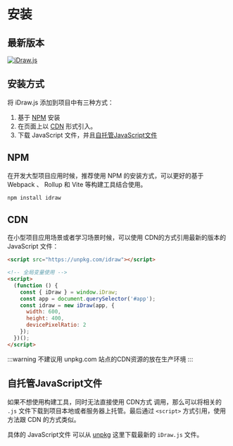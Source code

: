 # 安装

## 最新版本

[![iDraw.js](https://img.shields.io/npm/v/idraw.svg?sanitize=idraw)](https://www.npmjs.com/package/idraw)

## 安装方式

将 iDraw.js 添加到项目中有三种方式：

1. 基于 [NPM](#npm) 安装
2. 在页面上以 [CDN](#cdn) 形式引入。
3. 下载 JavaScript 文件，并且[自托管JavaScript文件](#自托管JavaScript文件)

## NPM

在开发大型项目应用时候，推荐使用 NPM 的安装方式，可以更好的基于 Webpack 、 Rollup 和 Vite 等构建工具结合使用。

```sh
npm install idraw
```

## CDN

在小型项目应用场景或者学习场景时候，可以使用 CDN的方式引用最新的版本的 JavaScript 文件：

```html
<script src="https://unpkg.com/idraw"></script>
```

```html
<!-- 全局变量使用 -->
<script>
  (function () {
    const { iDraw } = window.iDraw;
    const app = document.querySelector('#app');
    const idraw = new iDraw(app, {
      width: 600,
      height: 400,
      devicePixelRatio: 2
    });
  })();
</script>
```

:::warning
不建议用 unpkg.com 站点的CDN资源的放在生产环境
:::

## 自托管JavaScript文件

如果不想使用构建工具，同时无法直接使用 CDN方式 调用，那么可以将相关的 `.js` 文件下载到项目本地或者服务器上托管。最后通过 `<script>` 方式引用，使用方法跟 CDN 的方式类似。

具体的 JavaScript文件 可以从 [unpkg](https://unpkg.com/idraw) 这里下载最新的 `iDraw.js` 文件。
